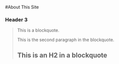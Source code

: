 #About This Site

### Header 3

> This is a blockquote.
>
> This is the second paragraph in the blockquote.
>
> ## This is an H2 in a blockquote
